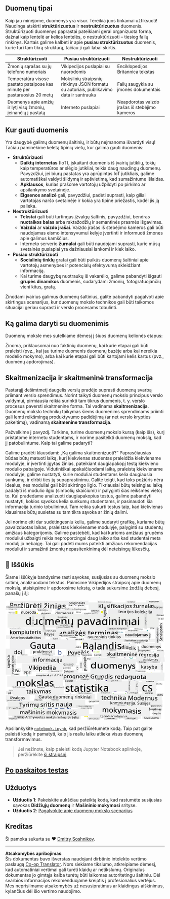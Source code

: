 <!--
CO_OP_TRANSLATOR_METADATA:
{
  "original_hash": "a76ab694b1534fa57981311975660bfe",
  "translation_date": "2025-09-06T12:38:20+00:00",
  "source_file": "1-Introduction/01-defining-data-science/README.md",
  "language_code": "lt"
}
-->
## Duomenų tipai

Kaip jau minėjome, duomenys yra visur. Tereikia juos tinkamai užfiksuoti! Naudinga atskirti **struktūrizuotus** ir **nestruktūrizuotus** duomenis. Struktūrizuoti duomenys paprastai pateikiami gerai organizuota forma, dažnai kaip lentelė ar kelios lentelės, o nestruktūrizuoti – tiesiog failų rinkinys. Kartais galime kalbėti ir apie **pusiau struktūrizuotus** duomenis, kurie turi tam tikrą struktūrą, tačiau ji gali labai skirtis.

| Struktūrizuoti                                                              | Pusiau struktūrizuoti                                                                         | Nestruktūrizuoti                        |
| ---------------------------------------------------------------------------- | --------------------------------------------------------------------------------------------- | --------------------------------------- |
| Žmonių sąrašas su jų telefono numeriais                                      | Vikipedijos puslapiai su nuorodomis                                                          | Enciklopedijos Britannica tekstas       |
| Temperatūra visose pastato patalpose kas minutę per pastaruosius 20 metų     | Mokslinių straipsnių rinkinys JSON formatu su autoriais, publikavimo data ir santrauka        | Failų saugykla su įmonės dokumentais    |
| Duomenys apie amžių ir lytį visų žmonių, įeinančių į pastatą                 | Interneto puslapiai                                                                          | Neapdorotas vaizdo įrašas iš stebėjimo kameros |

## Kur gauti duomenis

Yra daugybė galimų duomenų šaltinių, ir būtų neįmanoma išvardyti visų! Tačiau paminėkime keletą tipinių vietų, kur galima gauti duomenis:

* **Struktūrizuoti**
  - **Daiktų internetas** (IoT), įskaitant duomenis iš įvairių jutiklių, tokių kaip temperatūros ar slėgio jutikliai, teikia daug naudingų duomenų. Pavyzdžiui, jei biurų pastatas yra aprūpintas IoT jutikliais, galime automatiškai valdyti šildymą ir apšvietimą, kad sumažintume išlaidas.
  - **Apklausos**, kurias prašome vartotojų užpildyti po pirkimo ar apsilankymo svetainėje.
  - **Elgsenos analizė** gali, pavyzdžiui, padėti suprasti, kaip giliai vartotojas naršo svetainėje ir kokia yra tipinė priežastis, kodėl jis ją palieka.
* **Nestruktūrizuoti**
  - **Tekstai** gali būti turtingas įžvalgų šaltinis, pavyzdžiui, bendras **nuotaikos balas** arba raktažodžių ir semantinės prasmės išgavimas.
  - **Vaizdai** ar **vaizdo įrašai**. Vaizdo įrašas iš stebėjimo kameros gali būti naudojamas eismo intensyvumui kelyje įvertinti ir informuoti žmones apie galimus kamščius.
  - Interneto serverio **žurnalai** gali būti naudojami suprasti, kurie mūsų svetainės puslapiai yra dažniausiai lankomi ir kiek laiko.
* **Pusiau struktūrizuoti**
  - **Socialinių tinklų** grafai gali būti puikūs duomenų šaltiniai apie vartotojų asmenybes ir potencialų efektyvumą skleidžiant informaciją.
  - Kai turime daugybę nuotraukų iš vakarėlio, galime pabandyti išgauti **grupės dinamikos** duomenis, sudarydami žmonių, fotografuojančių vieni kitus, grafą.

Žinodami įvairius galimus duomenų šaltinius, galite pabandyti pagalvoti apie skirtingus scenarijus, kur duomenų mokslo technikos gali būti taikomos situacijai geriau suprasti ir verslo procesams tobulinti.

## Ką galima daryti su duomenimis

Duomenų moksle mes sutelkiame dėmesį į šiuos duomenų kelionės etapus:

Žinoma, priklausomai nuo faktinių duomenų, kai kurie etapai gali būti praleisti (pvz., kai jau turime duomenis duomenų bazėje arba kai nereikia modelio mokymo), arba kai kurie etapai gali būti kartojami kelis kartus (pvz., duomenų apdorojimas).

## Skaitmenizacija ir skaitmeninė transformacija

Pastarąjį dešimtmetį daugelis verslų pradėjo suprasti duomenų svarbą priimant verslo sprendimus. Norint taikyti duomenų mokslo principus verslo valdymui, pirmiausia reikia surinkti tam tikrus duomenis, t. y. verslo procesus paversti skaitmenine forma. Tai vadinama **skaitmenizacija**. Duomenų mokslo technikų taikymas šiems duomenims sprendimams priimti gali lemti reikšmingą produktyvumo padidėjimą (ar net verslo krypties pakeitimą), vadinamą **skaitmenine transformacija**.

Pažvelkime į pavyzdį. Tarkime, turime duomenų mokslo kursą (kaip šis), kurį pristatome internetu studentams, ir norime pasitelkti duomenų mokslą, kad jį patobulintume. Kaip tai galime padaryti?

Galime pradėti klausdami: „Ką galima skaitmenizuoti?“ Paprasčiausias būdas būtų matuoti laiką, kurį kiekvienas studentas praleidžia kiekviename modulyje, ir įvertinti įgytas žinias, pateikiant daugiapakopį testą kiekvieno modulio pabaigoje. Vidutiniškai apskaičiuodami laiką, praleistą kiekviename modulyje, galime nustatyti, kurie moduliai studentams kelia daugiausia sunkumų, ir dirbti ties jų supaprastinimu.
Galite teigti, kad toks požiūris nėra idealus, nes moduliai gali būti skirtingo ilgio. Tikriausiai būtų teisingiau laiką padalyti iš modulio ilgio (simbolių skaičiumi) ir palyginti šias reikšmes vietoj to.
Kai pradedame analizuoti daugiapakopius testus, galime pabandyti nustatyti, kokios sąvokos kelia sunkumų studentams, ir pasinaudoti šia informacija turinio tobulinimui. Tam reikia sukurti testus taip, kad kiekvienas klausimas būtų susietas su tam tikra sąvoka ar žinių dalimi.

Jei norime eiti dar sudėtingesniu keliu, galime sudaryti grafiką, kuriame būtų pavaizduotas laikas, praleistas kiekviename modulyje, palyginti su studentų amžiaus kategorijomis. Galime pastebėti, kad kai kurioms amžiaus grupėms moduliui užbaigti reikia neproporcingai daug laiko arba kad studentai meta modulį jo nebaigę. Tai gali padėti mums pateikti amžiaus rekomendacijas moduliui ir sumažinti žmonių nepasitenkinimą dėl neteisingų lūkesčių.

## 🚀 Iššūkis

Šiame iššūkyje bandysime rasti sąvokas, susijusias su duomenų mokslo sritimi, analizuodami tekstus. Paimsime Vikipedijos straipsnį apie duomenų mokslą, atsisiųsime ir apdorosime tekstą, o tada sukursime žodžių debesį, panašų į šį:

![Žodžių debesis apie duomenų mokslą](../../../../translated_images/ds_wordcloud.664a7c07dca57de017c22bf0498cb40f898d48aa85b3c36a80620fea12fadd42.lt.png)

Apsilankykite [`notebook.ipynb`](../../../../1-Introduction/01-defining-data-science/notebook.ipynb ':ignore'), kad peržiūrėtumėte kodą. Taip pat galite paleisti kodą ir pamatyti, kaip jis realiu laiku atlieka visus duomenų transformavimus.

> Jei nežinote, kaip paleisti kodą Jupyter Notebook aplinkoje, peržiūrėkite [šį straipsnį](https://soshnikov.com/education/how-to-execute-notebooks-from-github/).

## [Po paskaitos testas](https://ff-quizzes.netlify.app/en/ds/quiz/1)

## Užduotys

* **Užduotis 1**: Pakeiskite aukščiau pateiktą kodą, kad rastumėte susijusias sąvokas **Didžiųjų duomenų** ir **Mašininio mokymosi** srityse.
* **Užduotis 2**: [Pagalvokite apie duomenų mokslo scenarijus](assignment.md)

## Kreditas

Ši pamoka sukurta su ♥️ [Dmitry Soshnikov](http://soshnikov.com).

---

**Atsakomybės apribojimas**:  
Šis dokumentas buvo išverstas naudojant dirbtinio intelekto vertimo paslaugą [Co-op Translator](https://github.com/Azure/co-op-translator). Nors siekiame tikslumo, atkreipiame dėmesį, kad automatiniai vertimai gali turėti klaidų ar netikslumų. Originalus dokumentas jo gimtąja kalba turėtų būti laikomas autoritetingu šaltiniu. Dėl svarbios informacijos rekomenduojame kreiptis į profesionalius vertėjus. Mes neprisiimame atsakomybės už nesusipratimus ar klaidingus aiškinimus, kylančius dėl šio vertimo naudojimo.